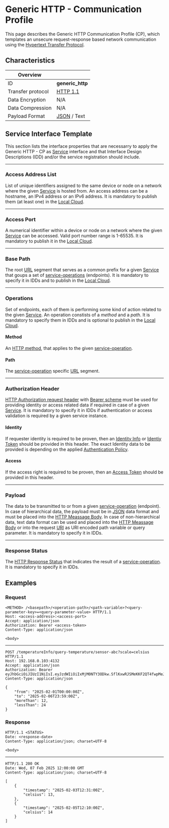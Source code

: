 # Generic HTTP - Communication Profile

This page describes the Generic HTTP Communication Profile (CP), which templates an unsecure request-response based network communication using the [Hypertext Transfer Protocol](https://en.wikipedia.org/wiki/HTTP). 

## Characteristics

|Overview||
| --- | --- |
| ID | **generic_http** |
| Transfer protocol | [HTTP 1.1](https://datatracker.ietf.org/doc/html/rfc2616) |
| Data Encryption | N/A |
| Data Compression | N/A |
| Payload Format | [JSON](https://datatracker.ietf.org/doc/html/rfc8259) / Text |

## Service Interface Template

This section lists the interface properties that are necessarry to apply the Generic HTTP - CP as [Service](../../help/definitions.md#microservice-or-service) interface and that Interface Design Descriptions (IDD) and/or the service registration should include. 

---

### Access Address List

List of unique identifiers assigned to the same device or node on a network where the given [Service](../../help/definitions.md#microservice-or-service) is hosted from. An access address can be a hostname, an IPv4 address or an IPv6 address. It is mandatory to publish them (at least one) in the [Local Cloud](../../help/definitions.md#local-cloud).

---

### Access Port

A numerical identifier within a device or node on a network where the given [Service](../../help/definitions.md#microservice-or-service) can be accessed. Valid port number range is 1-65535. It is mandatory to publish it in the [Local Cloud](../../help/definitions.md#local-cloud).

---

### Base Path

The root [URL](https://datatracker.ietf.org/doc/html/rfc2616#section-3.2.2) segment that serves as a common prefix for a given [Service](../../help/definitions.md#microservice-or-service) that goups a set of [service-operations](../../help/definitions.md#service-operation) (endpoints). It is mandatory to specify it in IDDs and to publish in the [Local Cloud](../../help/definitions.md#local-cloud).

---

### Operations

Set of endpoints, each of them is performing some kind of action related to the given [Service](../../help/definitions.md#microservice-or-service). An operation constists of a _method_ and a _path_. It is mandatory to specify them in IDDs and is optional to publish in the [Local Cloud](../../help/definitions.md#local-cloud).

#### Method

An [HTTP method](https://datatracker.ietf.org/doc/html/rfc2616#section-5.1.1), that applies to the given [service-operation](../../help/definitions.md#service-operation).

#### Path

The [service-operation](../../help/definitions.md#service-operation) specific [URL](https://datatracker.ietf.org/doc/html/rfc2616#section-3.2.2) segment.

---

### Authorization Header

[HTTP Authorization request header](https://datatracker.ietf.org/doc/html/rfc2616#section-14.8) with [Bearer scheme](https://datatracker.ietf.org/doc/html/rfc6750#section-2.1) must be used for providing identity or access related data if required in case of a given [Service](../../help/definitions.md#microservice-or-service). It is mandatory to specify it in IDDs if authentication or access validation is required by a given service instance.

#### Identity

If requester identity is required to be proven, then an [Identity Info](../../help/definitions.md#identity-info) or [Identiy Token](../../help/definitions.md#identity-token) should be provided in this header. The exact Identity data to be provided is depending on the applied [Authentication Policy](../authentication_policy.md).

#### Access

If the access right is required to be proven, then an [Access Token](../../help/definitions.md#access-token) should be provided in this header.

---

### Payload

The data to be transmitted to or from a given [service-operation](../../help/definitions.md#service-operation) (endpoint). In case of hierarchical data, the payload must be in [JSON](https://datatracker.ietf.org/doc/html/rfc8259) data format and must be placed into the [HTTP Meassage Body](https://datatracker.ietf.org/doc/html/rfc2616#section-4.3). In case of non-hierarchical data, text data format can be used and placed into the [HTTP Meassage Body](https://datatracker.ietf.org/doc/html/rfc2616#section-4.3) or into the request [URI](https://en.wikipedia.org/wiki/Uniform_Resource_Identifier) as URI encoded path variable or query parameter. It is mandatory to specify it in IDDs.

---

### Response Status

The [HTTP Response Status](https://datatracker.ietf.org/doc/html/rfc2616#section-6.1.1) that indicates the result of a [service-operation](../../help/definitions.md#service-operation). It is mandatory to specify it in IDDs.

## Examples

### Request

```
<METHOD> /<basepath>/<operation-path>/<path-variable>?<query-parameter-key>=<query-parameter-value> HTTP/1.1
Host: <access-address>:<access-port>
Accept: application/json
Authorization: Bearer <access-token>
Content-Type: application/json

<body>
```

---

```
POST /temperatureInfo/query-temperature/sensor-abc?scale=celsius HTTP/1.1
Host: 192.168.0.103:4132
Accept: application/json
Authorization: Bearer eyJhbGciOiJIUzI1NiIsI.eyJzdWIiOiIxMjM0NTY3ODkw.SflKxwRJSMeKKF2QT4fwpMeJ
Content-Type: application/json

{
    "from": "2025-02-01T00:00:00Z",
    "to": "2025-02-06T23:59:00Z",
    "moreThan": 12,
    "lessThan": 24
}
```

### Response

```
HTTP/1.1 <STATUS>
Date: <response-date>
Content-Type: application/json; charset=UTF-8

<body>
```

---

```
HTTP/1.1 200 OK
Date: Wed, 07 Feb 2025 12:00:00 GMT
Content-Type: application/json; charset=UTF-8

[
    {
        "timestamp": "2025-02-03T12:31:00Z",
        "celsius": 13,
    },
    {
        "timestamp": "2025-02-05T12:10:00Z",
        "celsius": 14
    }
]
```